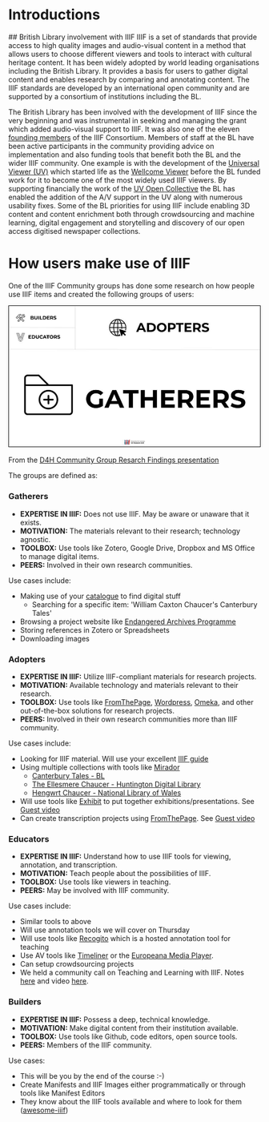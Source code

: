 # Introductions

## British Library involvement with IIIF
IIIF is a set of standards that provide access to high quality images and audio-visual content in a method that allows users to choose different viewers and tools to interact with cultural heritage content. It has been widely adopted by world leading organisations including the British Library. It provides a basis for users to gather digital content and enables research by comparing and annotating content. The IIIF standards are developed by an international open community and are supported by a consortium of institutions including the BL. 

The British Library has been involved with the development of IIIF since the very beginning and was instrumental in seeking and managing the grant which added audio-visual support to IIIF. It was also one of the eleven [founding members](https://iiif.io/news/2015/06/17/iiif-consortium/) of the IIIF Consortium. Members of staff at the BL have been active participants in the community providing advice on implementation and also funding tools that benefit both the BL and the wider IIIF community. One example is with the development of the [Universal Viewer (UV)](http://universalviewer.io/) which started life as the [Wellcome Viewer](https://wellcome.org/press-release/wellcome-librarys-digital-player-made-freely-available) before the BL funded work for it to become one of the most widely used IIIF viewers. By supporting financially the work of the [UV Open Collective](https://opencollective.com/universalviewer) the BL has enabled the addition of the A/V support in the UV along with numerous usability fixes. Some of the BL priorities for using IIIF include enabling 3D content and content enrichment both through crowdsourcing and machine learning, digital engagement and storytelling and discovery of our open access digitised newspaper collections.

# How users make use of IIIF 

One of the IIIF Community groups has done some research on how people use IIIF items and created the following groups of users: 

![D4H Personas Diagram](img/IIIF-D4H-UX-Research-Findings.jpg)

From the [D4H Community Group Resarch Findings presentation](https://docs.google.com/presentation/d/1JhhjJdGIAZjYm0j9iNig7-YT2LJqFgVgThsoS59jAV0/edit#slide=id.gdbd80f572f_0_95)

The groups are defined as:

### Gatherers
 * **EXPERTISE IN IIIF:** Does not use IIIF. May be aware or unaware that it exists.
 * **MOTIVATION:** The materials relevant to their research; technology agnostic.
 * **TOOLBOX:** Use tools like Zotero, Google Drive, Dropbox and MS Office to manage digital items.
 * **PEERS:** Involved in their own research communities.

Use cases include:
 * Making use of your [catalogue](http://explore.bl.uk/primo_library/libweb/action/search.do?vid=BLVU1&_ga=2.265106831.1638856473.1637881558-35362652.1567638963) to find digital stuff
   * Searching for a specific item: 'William Caxton Chaucer's Canterbury Tales'
 * Browsing a project website like [Endangered Archives Programme](https://eap.bl.uk/search?_ga=2.193748269.1638856473.1637881558-35362652.1567638963)   
 * Storing references in Zotero or Spreadsheets
 * Downloading images
 
### Adopters
 * **EXPERTISE IN IIIF:** Utilize IIIF-compliant materials for research projects.
 * **MOTIVATION:** Available technology and materials relevant to their research.
 * **TOOLBOX:** Use tools like [FromThePage](https://fromthepage.com/), [Wordpress](https://www.vam.ac.uk/blog/digital/iiif-wordpress-and-shakespeare-too), [Omeka](https://omeka.org/s/), and other out-of-the-box solutions for research projects.
 * **PEERS:** Involved in their own research communities more than IIIF community.
 
Use cases include:
 * Looking for IIIF material. Will use your excellent [IIIF guide](https://www.bl.uk/collection-guides/iiif)
 * Using multiple collections with tools like [Mirador](https://projectmirador.org/)
    * [Canterbury Tales - BL](http://explore.bl.uk/BLVU1:LSCOP-ALL:BLL01018739574)
    * [The Ellesmere Chaucer - Huntington Digital Library](https://hdl.huntington.org/digital/collection/p15150coll7/id/2838)
    * [Hengwrt Chaucer - National Library of Wales](http://hdl.handle.net/10107/4628556)
 * Will use tools like [Exhibit](https://exhibit.so/) to put together exhibitions/presentations. See [Guest video](../GuestPresentations.md#exhibit)
 * Can create transcription projects using [FromThePage](https://fromthepage.com/). See [Guest video](../GuestPresentations.md#crowdsourced-transcription-using-fromthepage--iiif)

### Educators
 * **EXPERTISE IN IIIF:** Understand how to use IIIF tools for viewing, annotation, and transcription.
 * **MOTIVATION:** Teach people about the possibilities of IIIF.
 * **TOOLBOX:** Use tools like viewers in teaching.
 * **PEERS:** May be involved with IIIF community.

Use cases include:
 * Similar tools to above
 * Will use annotation tools we will cover on Thursday
 * Will use tools like [Recogito](https://recogito.pelagios.org/) which is a hosted annotation tool for teaching
 * Use AV tools like [Timeliner](https://cultural-heritage.digirati.com/our-work/timeliner/) or the [Europeana Media Player](https://video-editor.eu/).
 * Can setup crowdsourcing projects
 * We held a community call on Teaching and Learning with IIIF. Notes [here](https://docs.google.com/document/d/1viF1tgssZSTTiMTPy1sY3iTxgAKfByt1eM9MrCQEfF4/edit) and video [here](https://www.youtube.com/watch?v=ILrmRxPcK-o).

### Builders
 * **EXPERTISE IN IIIF:** Possess a deep, technical knowledge.
 * **MOTIVATION:** Make digital content from their institution available.
 * **TOOLBOX:** Use tools like Github, code editors, open source tools.
 * **PEERS:** Members of the IIIF community.

Use cases:
 * This will be you by the end of the course :-)
 * Create Manifests and IIIF Images either programmatically or through tools like Manifest Editors
 * They know about the IIIF tools available and where to look for them ([awesome-iiif](https://github.com/IIIF/awesome-iiif))

